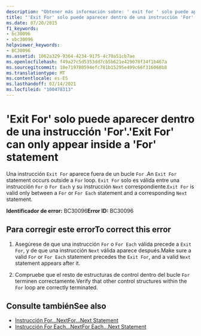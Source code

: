 ```yaml
---
description: "Obtener más información sobre: ' exit for ' solo puede aparecer dentro de una instrucción ' for '"
title: "'Exit For' solo puede aparecer dentro de una instrucción 'For'."
ms.date: 07/20/2015
f1_keywords:
- bc30096
- vbc30096
helpviewer_keywords:
- BC30096
ms.assetid: 1062a329-9364-4234-9175-4c70a51cb7ae
ms.openlocfilehash: f49a27c5d5353dd7cb5b621e429078f34f1b467a
ms.sourcegitcommit: 10e719780594efc781b15295e499c66f316068b8
ms.translationtype: MT
ms.contentlocale: es-ES
ms.lasthandoff: 02/14/2021
ms.locfileid: "100478313"
---
```

# <a name="exit-for-can-only-appear-inside-a-for-statement"></a><span data-ttu-id="d0536-103">'Exit For' solo puede aparecer dentro de una instrucción 'For'.</span><span class="sxs-lookup"><span data-stu-id="d0536-103">'Exit For' can only appear inside a 'For' statement</span></span>

<span data-ttu-id="d0536-104">Una instrucción `Exit For` aparece fuera de un bucle `For` .</span><span class="sxs-lookup"><span data-stu-id="d0536-104">An `Exit For` statement occurs outside a `For` loop.</span></span> <span data-ttu-id="d0536-105">`Exit For` solo es válida entre una instrucción `For` o `For Each` y su instrucción `Next` correspondiente.</span><span class="sxs-lookup"><span data-stu-id="d0536-105">`Exit For` is valid only between a `For` or `For Each` statement and a corresponding `Next` statement.</span></span>  
  
 <span data-ttu-id="d0536-106">**Identificador de error:** BC30096</span><span class="sxs-lookup"><span data-stu-id="d0536-106">**Error ID:** BC30096</span></span>  
  
## <a name="to-correct-this-error"></a><span data-ttu-id="d0536-107">Para corregir este error</span><span class="sxs-lookup"><span data-stu-id="d0536-107">To correct this error</span></span>  
  
1. <span data-ttu-id="d0536-108">Asegúrese de que una instrucción `For` o `For Each` válida precede a `Exit For`, y de que una instrucción `Next` válida aparece después.</span><span class="sxs-lookup"><span data-stu-id="d0536-108">Make sure a valid `For` or `For Each` statement precedes the `Exit For`, and a valid `Next` statement appears after it.</span></span>  
  
2. <span data-ttu-id="d0536-109">Compruebe que el resto de estructuras de control dentro del bucle `For` terminen correctamente.</span><span class="sxs-lookup"><span data-stu-id="d0536-109">Verify that other control structures within the `For` loop are correctly terminated.</span></span>  
  
## <a name="see-also"></a><span data-ttu-id="d0536-110">Consulte también</span><span class="sxs-lookup"><span data-stu-id="d0536-110">See also</span></span>

- [<span data-ttu-id="d0536-111">Instrucción For...Next</span><span class="sxs-lookup"><span data-stu-id="d0536-111">For...Next Statement</span></span>](../language-reference/statements/for-next-statement.md)
- [<span data-ttu-id="d0536-112">Instrucción For Each...Next</span><span class="sxs-lookup"><span data-stu-id="d0536-112">For Each...Next Statement</span></span>](../language-reference/statements/for-each-next-statement.md)
